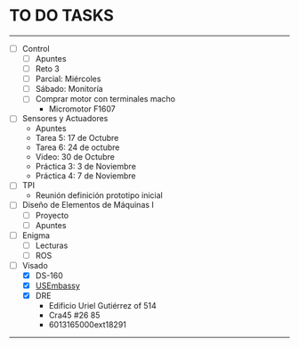 # TO DO TASKS 


---

- [ ] Control
	- [ ] Apuntes
	- [ ] Reto 3
	- [ ] Parcial: Miércoles
	- [ ] Sábado: Monitoría
	- [ ] Comprar motor con terminales macho
		- Micromotor F1607
- [ ] Sensores y Actuadores
	- Apuntes
	- Tarea 5: 17 de Octubre
	- Tarea 6: 24 de octubre
	- Video: 30 de Octubre
	- Práctica 3: 3 de Noviembre
	- Práctica 4: 7 de Noviembre
- [ ] TPI
	- Reunión definición prototipo inicial
- [ ] Diseño de Elementos de Máquinas I
	- [ ] Proyecto
	- [ ] Apuntes

 - [ ] Enigma
	 - [ ] Lecturas
	 - [ ] ROS

 - [ ] Visado
	 - [x] DS-160
	 - [x] [USEmbassy](https://www.usembassy.gov/)
	 - [x] DRE
		 - Edificio Uriel Gutiérrez of 514
		 - Cra45 #26 85
		 - 6013165000ext18291

---











